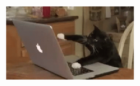 <p align="center">
<img src="https://github.com/ikbalkazanc/Asp.NetCore-IdentityServer4/blob/master/images/cat.gif" alt="Logo">
</p>
